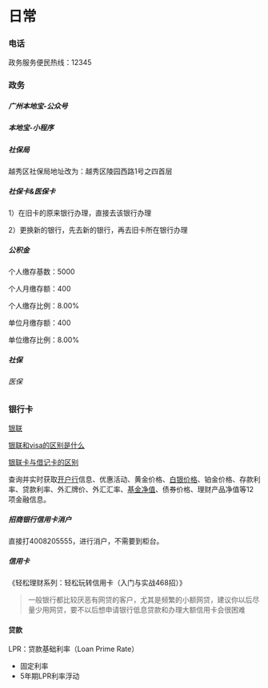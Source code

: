 # 日常

### 电话

政务服务便民热线：12345

### 政务

##### 广州本地宝-公众号

##### 本地宝-小程序

##### 社保局

越秀区社保局地址改为：越秀区陵园西路1号之四首层

##### 社保卡&医保卡

1）在旧卡的原来银行办理，直接去该银行办理

2）更换新的银行，先去新的银行，再去旧卡所在银行办理



##### 公积金

个人缴存基数：5000

个人月缴存额：400

个人缴存比例：8.00%

单位月缴存额：400

单位缴存比例：8.00%

##### 社保

###### 医保 



### 银行卡

[银联](https://haokan.baidu.com/v?vid=12850358205879404215&pd=bjh&fr=bjhauthor&type=video)

[银联和visa的区别是什么](https://www.xiaozhuvideo.com/pages/218901772)

[银联卡与借记卡的区别](https://haokan.baidu.com/v?vid=15684941347408669874&pd=bjh&fr=bjhauthor&type=video)

查询并实时获取[开户行](https://baike.sogou.com/m/fullLemma?lid=7767160&g_ut=3)信息、优惠活动、黄金价格、[白银价格](https://baike.sogou.com/m/fullLemma?lid=49384391&g_ut=3)、铂金价格、存款利率、贷款利率、外汇牌价、外汇汇率、[基金净值](https://baike.sogou.com/m/fullLemma?lid=95071&g_ut=3)、债券价格、理财产品净值等12项金融信息。

##### 招商银行信用卡消户

直接打4008205555，进行消户，不需要到柜台。

##### 信用卡

《轻松理财系列：轻松玩转信用卡（入门与实战468招）》

> 一般银行都比较厌恶有网贷的客户，尤其是频繁的小额网贷，建议你以后尽量少用网贷，要不以后想申请银行低息贷款和办理大额信用卡会很困难

#### 贷款

LPR：贷款基础利率（Loan Prime Rate）

- 固定利率
- 5年期LPR利率浮动
